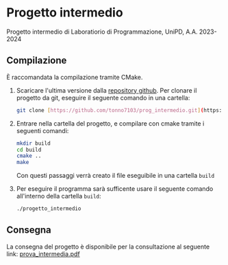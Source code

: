 # Progetto intermedio
Progetto intermedio di Laboratiorio di Programmazione, UniPD, A.A. 2023-2024

## Compilazione
È raccomandata la compilazione tramite CMake.
1. Scaricare l'ultima versione dalla [repository github](https://github.com/tonno7103/prog_intermedio). Per clonare il progetto da git, eseguire il seguente comando in una cartella:
    ```bash
    git clone [https://github.com/tonno7103/prog_intermedio.git](https://github.com/Rimaro03/progetto-programmazione.git)
    ```
2. Entrare nella cartella del progetto, e compilare con cmake tramite i seguenti comandi:

    ```bash
    mkdir build
    cd build
    cmake ..
    make
    ```
    Con questi passaggi verrà creato il file eseguibile in una cartella `build`
3. Per eseguire il programma sarà sufficente usare il seguente comando all'interno della cartella `build`:
    ```bash
    ./progetto_intermedio
    ```
    

## Consegna
La consegna del progetto è disponibile per la consultazione al seguente link: [prova_intermedia.pdf](https://github.com/tonno7103/prog_intermedio/files/13457159/prova_intermedia.pdf)
